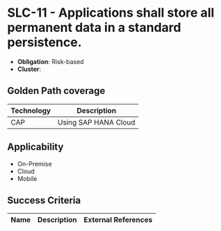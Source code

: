 # SLC-11 - Applications shall store all permanent data in a standard persistence.

- **Obligation**: Risk-based
- **Cluster**: 




## Golden Path coverage

| Technology | Description | 
| ----- | ---------- | 
| CAP | Using SAP HANA Cloud | |



## Applicability

- On-Premise
- Cloud
- Mobile



## Success Criteria

| Name | Description | External References |
| ----- | ---------- | ------------------- |

